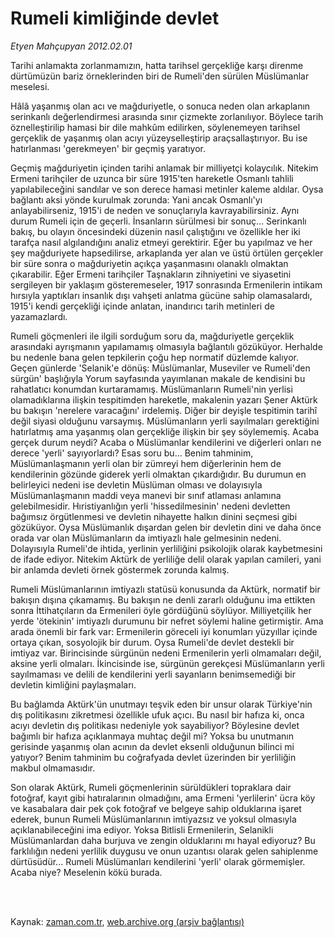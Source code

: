 # Rumeli kimliğinde devlet

*Etyen Mahçupyan 2012.02.01*

<td class="columnist-detail">
<p>Tarihi anlamakta zorlanmamızın, hatta tarihsel gerçekliğe karşı direnme dürtümüzün bariz örneklerinden biri de Rumeli'den sürülen Müslümanlar meselesi.</p>
<p>
<div id="haberMetinDiv">
<p>Hâlâ yaşanmış olan acı ve mağduriyetle, o sonuca neden olan arkaplanın serinkanlı değerlendirmesi arasında sınır çizmekte zorlanılıyor. Böylece tarih öznelleştirilip hamasi bir dile mahkûm edilirken, söylenemeyen tarihsel gerçeklik de yaşanmış olan acıyı yüzeyselleştirip araçsallaştırıyor. Bu ise hatırlanması 'gerekmeyen' bir geçmiş yaratıyor.
<p>Geçmiş mağduriyetin içinden tarihi anlamak bir milliyetçi kolaycılık. Nitekim Ermeni tarihçiler de uzunca bir süre 1915'ten hareketle Osmanlı tahlili yapılabileceğini sandılar ve son derece hamasi metinler kaleme aldılar. Oysa bağlantı aksi yönde kurulmak zorunda: Yani ancak Osmanlı'yı anlayabilirseniz, 1915'i de neden ve sonuçlarıyla kavrayabilirsiniz. Aynı durum Rumeli için de geçerli. İnsanların sürülmesi bir sonuç... Serinkanlı bakış, bu olayın öncesindeki düzenin nasıl çalıştığını ve özellikle her iki tarafça nasıl algılandığını analiz etmeyi gerektirir. Eğer bu yapılmaz ve her şey mağduriyete hapsedilirse, arkaplanda yer alan ve üstü örtülen gerçekler bir süre sonra o mağduriyetin açıkça yaşanmasını olanaklı olmaktan çıkarabilir. Eğer Ermeni tarihçiler Taşnakların zihniyetini ve siyasetini sergileyen bir yaklaşım gösteremeseler, 1917 sonrasında Ermenilerin intikam hırsıyla yaptıkları insanlık dışı vahşeti anlatma gücüne sahip olamasalardı, 1915'i kendi gerçekliği içinde anlatan, inandırıcı tarih metinleri de yazamazlardı.
<p>Rumeli göçmenleri ile ilgili sorduğum soru da, mağduriyetle gerçeklik arasındaki ayrışmanın yapılamamış olmasıyla bağlantılı gözüküyor. Herhalde bu nedenle bana gelen tepkilerin çoğu hep normatif düzlemde kalıyor. Geçen günlerde 'Selanik'e dönüş: Müslümanlar, Museviler ve Rumeli'den sürgün' başlığıyla Yorum sayfasında yayımlanan makale de kendisini bu rahatlatıcı konumdan kurtaramamış. Müslümanların Rumeli'nin yerlisi olamadıklarına ilişkin tespitimden hareketle, makalenin yazarı Şener Aktürk bu bakışın 'nerelere varacağını' irdelemiş. Diğer bir deyişle tespitimin tarihî değil siyasi olduğunu varsaymış. Müslümanların yerli sayılmaları gerektiğini hatırlatmış ama yaşanmış olan gerçekliğe ilişkin bir şey söylememiş. Acaba gerçek durum neydi? Acaba o Müslümanlar kendilerini ve diğerleri onları ne derece 'yerli' sayıyorlardı? Esas soru bu... Benim tahminim, Müslümanlaşmanın yerli olan bir zümreyi hem diğerlerinin hem de kendilerinin gözünde giderek yerli olmaktan çıkardığıdır. Bu durumun en belirleyici nedeni ise devletin Müslüman olması ve dolayısıyla Müslümanlaşmanın maddi veya manevi bir sınıf atlaması anlamına gelebilmesidir. Hıristiyanlığın yerli 'hissedilmesinin' nedeni devletten bağımsız örgütlenmesi ve devletin nihayette halkın dinini seçmesi gibi gözüküyor. Oysa Müslümanlık dışardan gelen bir devletin dini ve daha önce orada var olan Müslümanların da imtiyazlı hale gelmesinin nedeni. Dolayısıyla Rumeli'de ihtida, yerlinin yerliliğini psikolojik olarak kaybetmesini de ifade ediyor. Nitekim Aktürk de yerliliğe delil olarak yapılan camileri, yani bir anlamda devleti örnek göstermek zorunda kalmış.
<p>Rumeli Müslümanlarının imtiyazlı statüsü konusunda da Aktürk, normatif bir bakışın dışına çıkamamış. Bu bakışın ne denli zararlı olduğunu ima ettikten sonra İttihatçıların da Ermenileri öyle gördüğünü söylüyor. Milliyetçilik her yerde 'ötekinin' imtiyazlı durumunu bir nefret söylemi haline getirmiştir. Ama arada önemli bir fark var: Ermenilerin göreceli iyi konumları yüzyıllar içinde ortaya çıkan, sosyolojik bir durum. Oysa Rumeli'de devlet destekli bir imtiyaz var. Birincisinde sürgünün nedeni Ermenilerin yerli olmamaları değil, aksine yerli olmaları. İkincisinde ise, sürgünün gerekçesi Müslümanların yerli sayılmaması ve delili de kendilerini yerli sayanların benimsemediği bir devletin kimliğini paylaşmaları.
<p>Bu bağlamda Aktürk'ün unutmayı teşvik eden bir unsur olarak Türkiye'nin dış politikasını zikretmesi özellikle ufuk açıcı. Bu nasıl bir hafıza ki, onca acıyı devletin dış politikası nedeniyle yok sayabiliyor? Böylesine devlet bağımlı bir hafıza açıklanmaya muhtaç değil mi? Yoksa bu unutmanın gerisinde yaşanmış olan acının da devlet eksenli olduğunun bilinci mi yatıyor? Benim tahminim bu coğrafyada devlet üzerinden bir yerliliğin makbul olmamasıdır.
<p>Son olarak Aktürk, Rumeli göçmenlerinin sürüldükleri topraklara dair fotoğraf, kayıt gibi hatıralarının olmadığını, ama Ermeni 'yerlilerin' ücra köy ve kasabalara dair pek çok fotoğraf ve belgeye sahip olduklarına işaret ederek, bunun Rumeli Müslümanlarının imtiyazsız ve yoksul olmasıyla açıklanabileceğini ima ediyor. Yoksa Bitlisli Ermenilerin, Selanikli Müslümanlardan daha burjuva ve zengin olduklarını mı hayal ediyoruz? Bu farklılığın nedeni yerlilik duygusu ve onun uzantısı olarak gelen sahiplenme dürtüsüdür... Rumeli Müslümanları kendilerini 'yerli' olarak görmemişler. Acaba niye? Meselenin kökü burada. </p></p></p></p></p></p></div>
</p>


<p><br>
		 </br></p></td>

Kaynak: [zaman.com.tr](http://zaman.com.tr/yazar.do?yazino=1238415), [web.archive.org (arşiv bağlantısı)](http://web.archive.org/web/20120205114738/http://zaman.com.tr:80/yazar.do?yazino=1238415)
